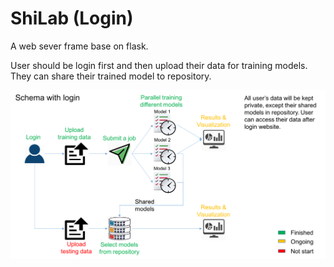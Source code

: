# ShiLab (Login)
A web sever frame base on flask.

User should be login first and then upload their data for training models. They can share their trained model to repository.

![alt text](https://github.com/work-hard-play-harder/ShiLab/blob/master/Schema%20with%20login.png)
